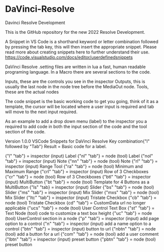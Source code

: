 # DaVinci-Resolve

Davinci Resolve Development

This is the GitHub repository for the new 2022 Resolve Development.

A Snippet in VS Code is a shorthand keyword or letter combination followed by pressing the tab key, this will then insert the appropriate snippet. Please read more about creating snippets here to further understand their use. https://code.visualstudio.com/docs/editor/userdefinedsnippets

DaVinci Resolve .setting files are written in lua a fast, human readable programing language. In a Macro there are several sections to the code.

Inputs, these are the controls you see in the inspector
Outputs, this is usually the last node in the node tree before the MediaOut node.
Tools, these are the actual nodes

The code snippet is the basic working code to get you going, think of it as a template, the cursor will be located where a user input is required and tab will move to the next input required.

As an example to add a drop down menu (label) to the inspector you a required to add code in both the input section of the code and the tool section of the code.

Version 1.0.0 VSCode Snippets for DaVinci Resolve
Key combination{"l" followed by "Tab"}
Result = Basic code for a label.

{"l" "tab"} = inspector (input) Label
{"nl" "tab"} = node (tool) Label
{"nol" "tab"} = inspector (input) Note
{"nn" "tab"} = node (tool) Note
{"rl" "tab"} = inspector (input) Range Tool
{"ra" "tab"} = node (tool) Minimum and Maximum Range
{"crl" "tab"} = inspector (input) Row of 3 Checkboxes
{"cr" "tab"} = node (tool) Row of 3 Checkboxes
{"btl" "tab"} = inspector (input) MultiButton
{"bt "tab"} = node (tool) Template for 4 Buttons as a MultiButton
{"ls" "tab} = inspector (input) Slider
{"bs" "tab"} = node (tool) Slider
{"ms" "tab"} = inspector (input) Mix Slider
{"mxs" "tab"} = node (tool) Mix Slider
{"ltc" "tab"} = inspector (input) Tristate Checkbox
{"cb" "tab"} = node (tool) Tristate Checkbox
{cd" "tab"} = CustomData url no longer applicable
{"ucs" "tab"} = node (tool) User Control Text Box
{"st" "tab"} = Text Node (tool) code to customize a text box height
{"uc" "tab"} = node (tool) UserControl section in a node
{"p" "tab"} = inspector (input) add page option to a control
{"n" "tab"} = inspector (input) add a name option to a control
{"btn" "tab"} = inspector (input) button to url
{"nbtn" "tab"} = node (tool) add a button for a url
{"com" "tab"} = node (tool) add a user comment
{"lbtn" "tab"} = inspector (input) preset button
{"pbtn" "tab"} = node (tool) preset button

